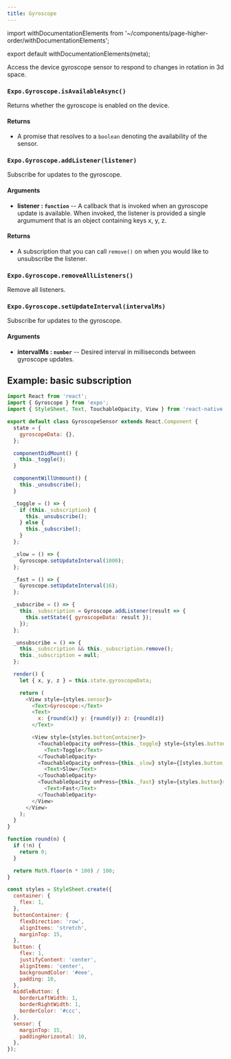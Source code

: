 ```yaml
---
title: Gyroscope
---
```


import withDocumentationElements from '~/components/page-higher-order/withDocumentationElements';

export default withDocumentationElements(meta);

Access the device gyroscope sensor to respond to changes in rotation in 3d space.

### `Expo.Gyroscope.isAvailableAsync()`

Returns whether the gyroscope is enabled on the device.

#### Returns

- A promise that resolves to a `boolean` denoting the availability of the sensor.

### `Expo.Gyroscope.addListener(listener)`

Subscribe for updates to the gyroscope.

#### Arguments

- **listener : `function`** -- A callback that is invoked when an gyroscope update is available. When invoked, the listener is provided a single argumument that is an object containing keys x, y, z.

#### Returns

- A subscription that you can call `remove()` on when you
  would like to unsubscribe the listener.
  
### `Expo.Gyroscope.removeAllListeners()`

Remove all listeners.

### `Expo.Gyroscope.setUpdateInterval(intervalMs)`

Subscribe for updates to the gyroscope.

#### Arguments

- **intervalMs : `number`** -- Desired interval in milliseconds between gyroscope updates.

## Example: basic subscription

```javascript
import React from 'react';
import { Gyroscope } from 'expo';
import { StyleSheet, Text, TouchableOpacity, View } from 'react-native';

export default class GyroscopeSensor extends React.Component {
  state = {
    gyroscopeData: {},
  };

  componentDidMount() {
    this._toggle();
  }

  componentWillUnmount() {
    this._unsubscribe();
  }

  _toggle = () => {
    if (this._subscription) {
      this._unsubscribe();
    } else {
      this._subscribe();
    }
  };

  _slow = () => {
    Gyroscope.setUpdateInterval(1000);
  };

  _fast = () => {
    Gyroscope.setUpdateInterval(16);
  };

  _subscribe = () => {
    this._subscription = Gyroscope.addListener(result => {
      this.setState({ gyroscopeData: result });
    });
  };

  _unsubscribe = () => {
    this._subscription && this._subscription.remove();
    this._subscription = null;
  };

  render() {
    let { x, y, z } = this.state.gyroscopeData;

    return (
      <View style={styles.sensor}>
        <Text>Gyroscope:</Text>
        <Text>
          x: {round(x)} y: {round(y)} z: {round(z)}
        </Text>

        <View style={styles.buttonContainer}>
          <TouchableOpacity onPress={this._toggle} style={styles.button}>
            <Text>Toggle</Text>
          </TouchableOpacity>
          <TouchableOpacity onPress={this._slow} style={[styles.button, styles.middleButton]}>
            <Text>Slow</Text>
          </TouchableOpacity>
          <TouchableOpacity onPress={this._fast} style={styles.button}>
            <Text>Fast</Text>
          </TouchableOpacity>
        </View>
      </View>
    );
  }
}

function round(n) {
  if (!n) {
    return 0;
  }

  return Math.floor(n * 100) / 100;
}

const styles = StyleSheet.create({
  container: {
    flex: 1,
  },
  buttonContainer: {
    flexDirection: 'row',
    alignItems: 'stretch',
    marginTop: 15,
  },
  button: {
    flex: 1,
    justifyContent: 'center',
    alignItems: 'center',
    backgroundColor: '#eee',
    padding: 10,
  },
  middleButton: {
    borderLeftWidth: 1,
    borderRightWidth: 1,
    borderColor: '#ccc',
  },
  sensor: {
    marginTop: 15,
    paddingHorizontal: 10,
  },
});
```
